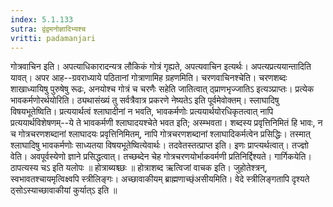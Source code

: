 ```yaml
---
index: 5.1.133
sutra: द्वंद्वमनोज्ञादिभ्यश्च
vritti: padamanjari
---
```


 गोत्रवाचिन इति। अपत्याधिकारादन्यत्र लौकिकं गोत्रं गृह्यते, अपत्यवाचिन इत्यर्थः। अपत्यप्रत्ययान्तादिति यावत्। अपर आह--ग्रवराध्याये पठितानां गोत्राणामिह ग्रहणमिति। चरणवाचिनश्चेति। चरणशब्दः शाखाध्यायिषु पुरुषेषु रूढः, अनयोश्च गोत्रं च चरणैः सहेति जातित्वात् ठ्प्राणभृज्जातिऽ इत्यञ्प्राप्तः। प्रत्येक भावकर्मणोरर्थयोरिति। ठ्यथासंख्यं तु सर्वत्रैवात्र प्रकरणे नेष्यतेऽ इति पूर्वमेवोक्तम्। स्लाघादिषु विषयभूतेष्विति। प्रत्ययार्थत्वं श्लाघादीनां न भवति, भावकर्मणोः प्रत्ययार्थयोरधिकृतत्वात् नापि प्रत्ययार्थविशेषणम्--ये ते भावकर्मणी श्लाघादयश्चेते भवत इति; अस्म्भवता। शब्दस्य प्रवृत्तिनिमितं हि भावः, न च गोत्रचरणशब्दानां श्लाघादयः प्रवृत्तिनिमितम्, नापि गोत्रचरणशब्दानां श्लाघादिकर्मत्वेन प्रसिद्धिः। तस्मात् श्लाघादिषु भावकर्मणोः साध्यतया विषयभूतेष्वित्येवार्थः। तदवेतस्तत्प्राप्त इति। इणः प्राप्त्यर्थत्वात्। तज्ज्ञो वेति। अवपूर्वस्येणो ज्ञाने प्रसिद्धत्वात्। तच्छब्देन चेह गोत्रचरणयोर्भाकवर्मणी प्रतिनिर्द्दिश्यते। गार्गिकयेति। ठापत्यस्य चऽ इति यलोपः ॥  होत्राब्यश्च्छः ॥ होत्राशब्द ऋत्विजां वाचक इति। जुहोतेश्त्रन्, स्वभावतश्चायमृत्विक्ष्वपि स्त्रीलिङ्गः। अच्छावाकीयम् ब्राह्मणाच्छ्ंअसीयमिति। वेदे स्त्रीलिङ्गतापि दृश्यते ठ्सोऽस्याच्छावाकीयां कुर्यात्ऽ इति ॥